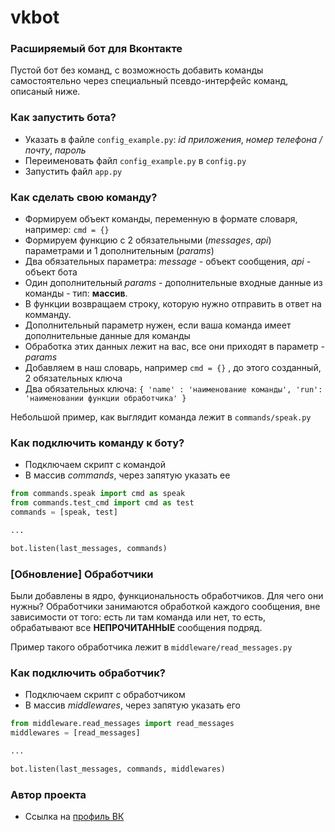 # vkbot

### Расширяемый бот для Вконтакте
Пустой бот без команд, с возможность 
добавить команды самостоятельно через 
специальный псевдо-интерфейс команд, описаный ниже.


### Как запустить бота?
- Указать в файле ```config_example.py```: *id приложения*, *номер телефона / почту*, *пароль*
- Переименовать файл ```config_example.py``` в ```config.py```
- Запустить файл ```app.py```

### Как сделать свою команду?
- Формируем объект команды, переменную в формате словаря, например: ```cmd = {}```
- Формируем функцию с 2 обязательными (*messages*, *api*) параметрами и 1 дополнительным (*params*)
- Два обязательных параметра: *message* - объект сообщения, *api* - объект бота
- Один дополнительный *params* - дополнительные входные данные из команды - тип: **массив**.
- В функции возвращаем строку, которую нужно отправить в ответ на комманду.
- Дополнительный параметр нужен, если ваша команда имеет дополнительные данные для команды
- Обработка этих данных лежит на вас, все они приходят в параметр - *params*
- Добавляем в наш словарь, например ```cmd = {}``` , до этого созданный, 2 обязательных ключа
- Два обязательных ключа: ```{ 'name' : 'наименование команды', 'run': 'наименовании функции обработчика' }```

Небольшой пример, как выглядит команда лежит в ``commands/speak.py``

### Как подключить команду к боту?
- Подключаем скрипт c командой
- В массив *commands*, через запятую указать ее

```python
from commands.speak import cmd as speak
from commands.test_cmd import cmd as test
commands = [speak, test]

...

bot.listen(last_messages, commands)
```

### [Обновление] Обработчики
Были добавлены в ядро, функциональность обработчиков.
Для чего они нужны? Обработчики занимаются обработкой каждого сообщения, вне зависимости от того:
есть ли там команда или нет, то есть, обрабатывают все **НЕПРОЧИТАННЫЕ** сообщения подряд.

Пример такого обработчика лежит в ``middleware/read_messages.py``

### Как подключить обработчик?
- Подключаем скрипт c обработчиком
- В массив *middlewares*, через запятую указать его

```python
from middleware.read_messages import read_messages
middlewares = [read_messages]

...

bot.listen(last_messages, commands, middlewares)
```


### Автор проекта
- Ссылка на [профиль ВК](https://vk.com/egor_katagarov)
